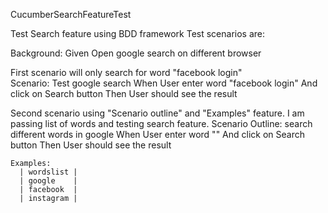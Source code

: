 CucumberSearchFeatureTest

Test Search feature using BDD framework
Test scenarios are:

 Background:
   Given Open google search on different browser 

First scenario will only search for word "facebook login"  
  Scenario: Test google search
    When User enter word "facebook login"
    And click on Search button
    Then User should see the result

Second scenario using "Scenario outline" and "Examples"  feature. I am passing list of words and testing search feature.
    Scenario Outline: search different words in google
    When User enter word "<wordslist>"
    And click on Search button
    Then User should see the result

    Examples: 
      | wordslist |
      | google    |
      | facebook  |
      | instagram | 